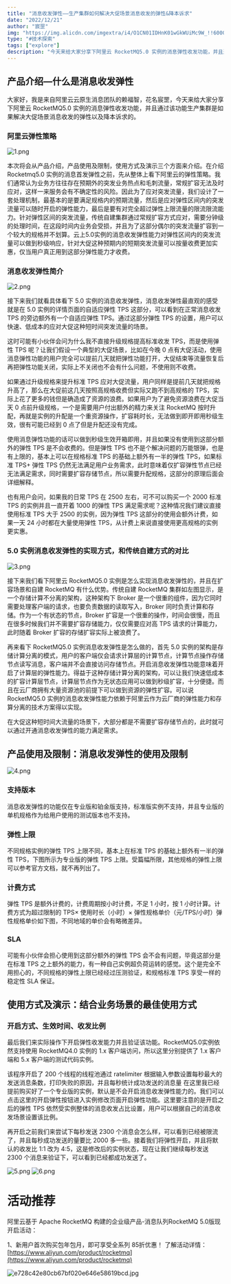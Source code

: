 ```yaml
---
title: "消息收发弹性——生产集群如何解决大促场景消息收发的弹性&降本诉求"
date: "2022/12/21"
author: "宸罡"
img: "https://img.alicdn.com/imgextra/i4/O1CN01IDHnK01wGkWUiMc9W_!!6000000006281-0-tps-685-383.jpg"
type: "#技术探索"
tags: ["explore"]
description: "今天来给大家分享下阿里云 RocketMQ5.0 实例的消息弹性收发功能，并且通过该功能生产集群是如果解决大促场景消息收发的弹性以及降本诉求的。"
---
```

## 产品介绍—什么是消息收发弹性

大家好，我是来自阿里云云原生消息团队的赖福智，花名宸罡，今天来给大家分享下阿里云 RocketMQ5.0 实例的消息弹性收发功能，并且通过该功能生产集群是如果解决大促场景消息收发的弹性以及降本诉求的。

### 阿里云弹性策略

![1.png](https://img.alicdn.com/imgextra/i3/O1CN01oQVFE11CdDlrsnCq5_!!6000000000103-0-tps-1080-594.jpg)

本次将会从产品介绍，产品使用及限制，使用方式及演示三个方面来介绍。在介绍 Rocketmq5.0 实例的消息首发弹性之前，先从整体上看下阿里云的弹性策略。我们通常认为业务方往往存在预期外的突发业务热点和毛刺流量，常规扩容无法及时应对，这样一来服务会有不确定性的风险。因此为了应对突发流量，我们设计了一套处理机制，最基本的是要满足规格内的预期流量，然后是应对弹性区间内的突发流量可以随时开启的弹性能力，最后是要有对完全超过弹性上限流量的限流限流能力。针对弹性区间的突发流量，传统自建集群通过常规扩容方式应对，需要分钟级的处理时间，在这段时间内业务会受损，并且为了这部分偶尔的突发流量扩容到一个较大的规格并不划算。云上5.0实例的消息收发弹性能力对弹性区间内的突发流量可以做到秒级响应，针对大促这种预期内的短期突发流量可以按量收费更加实惠，仅当用户真正用到这部分弹性能力才收费。

### 消息收发弹性简介

![2.png](https://img.alicdn.com/imgextra/i3/O1CN011RRHwY1g19JrX8zs2_!!6000000004081-0-tps-1080-608.jpg)

接下来我们就看具体看下 5.0 实例的消息收发弹性，消息收发弹性最直观的感受就是在 5.0 实例的详情页面的自适应弹性 TPS 这部分，可以看到在正常消息收发 TPS 的旁边额外有一个自适应弹性 TPS。通过这部分弹性 TPS 的设置，用户可以快速、低成本的应对大促这种短时间突发流量的场景。

这时可能有小伙伴会问为什么我不直接升级规格提高标准收发 TPS，而是使用弹性 TPS 呢？让我们假设一个典型的大促场景，比如在今晚 0 点有大促活动，使用消息弹性功能的用户完全可以提前几天就把弹性功能打开，大促结束等流量恢复后再把弹性功能关闭，实际上不关闭也不会有什么问题，不使用则不收费。

如果通过升级规格来提升标准 TPS 应对大促流量，用户同样是提前几天就把规格升高了，那么在大促前这几天按照高规格收费但实际又跑不到高规格的 TPS，实际上花了更多的钱但是确造成了资源的浪费。如果用户为了避免资源浪费在大促当天 0 点前升级规格，一个是需要用户付出额外的精力来关注 RocketMQ 按时升配，再就是实例的升配是一个重资源操作，扩容耗时长，无法做到即开即用秒级生效，很有可能已经到 0 点了但是升配还没有完成。

使用消息弹性功能的话可以做到秒级生效开箱即用，并且如果没有使用到这部分额外的弹性 TPS 是不会收费的。但是弹性 TPS 也不是个解决问题的万能银弹，也是有上限的，基本上可以在规格标准 TPS 的基础上额外有一半的弹性 TPS，如果标准 TPS+ 弹性 TPS 仍然无法满足用户业务需求，此时意味着仅扩容弹性节点已经无法满足需求，同时需要扩容存储节点，所以需要升配规格，这部分的原理后面会详细解释。

也有用户会问，如果我的日常 TPS 在 2500 左右，可不可以购买一个 2000 标准 TPS 的实例并且一直开着 1000 的弹性 TPS 满足需求呢？这种情况我们建议直接使用标准 TPS 大于 2500 的实例，因为弹性 TPS 这部分的使用会额外计费，如果一天 24 小时都在大量使用弹性 TPS，从计费上来说直接使用更高规格的实例更实惠。

### 5.0 实例消息收发弹性的实现方式，和传统自建方式的对比

![3.png](https://img.alicdn.com/imgextra/i3/O1CN01DLmWCk23IlidN07jI_!!6000000007233-0-tps-1080-588.jpg)

接下来我们看下阿里云 RocketMQ5.0 实例是怎么实现消息收发弹性的，并且在扩容场景和自建 RocketMQ 有什么优势。传统自建 RocketMQ 集群如左图显示，是一个存储计算不分离的架构，这种架构下 Broker 是一个很重的组件，因为它同时需要处理客户端的请求，也要负责数据的读取写入，Broker 同时负责计算和存储。作为一个有状态的节点，Broker 扩容是一个很重的操作，时间会很慢，而且在很多时候我们并不需要扩容存储能力，仅仅需要应对高 TPS 请求的计算能力，此时随着 Broker 扩容的存储扩容实际上被浪费了。

再来看下 RocketMQ5.0 实例消息收发弹性是怎么做的，首先 5.0 实例的架构是存储计算分离的模式，用户的客户端仅会请求计算层的计算节点，计算节点操作存储节点读写消息，客户端并不会直接访问存储节点。开启消息收发弹性功能意味着开启了计算层的弹性能力。得益于这种存储计算分离的架构，可以让我们快速低成本的扩容计算层节点，计算层节点作为无状态应用可以做到秒级扩容，十分便捷。而且在云厂商拥有大量资源池的前提下可以做到资源的弹性扩容。可以说 RocketMQ5.0 实例的消息收发弹性能力依赖于阿里云作为云厂商的弹性能力和存算分离的技术方案得以实现。

在大促这种短时间大流量的场景下，大部分都是不需要扩容存储节点的，此时就可以通过开通消息收发弹性的能力满足需求。

## 产品使用及限制：消息收发弹性的使用及限制

![4.png](https://img.alicdn.com/imgextra/i1/O1CN01oy28E927Qn7T7GEbY_!!6000000007792-0-tps-1080-591.jpg)

### 支持版本

消息收发弹性的功能仅在专业版和铂金版支持，标准版实例不支持，并且专业版的单机规格作为给用户使用的测试版本也不支持。

### 弹性上限

不同规格实例的弹性 TPS 上限不同，基本上在标准 TPS 的基础上额外有一半的弹性 TPS，下图所示为专业版的弹性 TPS 上限。受篇幅所限，其他规格的弹性上限可以参考官方文档，就不再列出了。

### 计费方式

弹性 TPS 是额外计费的，计费周期按小时计费，不足 1 小时，按 1 小时计算。计费方式为超过限制的 TPS× 使用时长（小时）× 弹性规格单价（元/TPS/小时）弹性规格单价如下图，不同地域的单价会有略微差异。

### SLA

可能有小伙伴会担心使用到这部分额外的弹性 TPS 会不会有问题，毕竟这部分是在标准 TPS 之上额外的能力，有一种自己实例超负荷运转的感觉。这个是完全不用担心的，不同规格的弹性上限已经经过压测验证，和规格标准 TPS 享受一样的稳定性 SLA 保证。

## 使用方式及演示：结合业务场景的最佳使用方式

### 开启方式、生效时间、收发比例

最后我们来实际操作下开启弹性收发能力并且验证该功能。RocketMQ5.0实例依然支持使用 RocketMQ4.0 实例的 1.x 客户端访问，所以这里分别提供了 1.x 客户端和 5.x 客户端的测试代码实例。

该程序开启了 200 个线程的线程池通过 ratelimiter 根据输入参数设置每秒最大的发送消息条数，打印失败的原因，并且每秒统计成功发送的消息量 在这里我已经提前购买好了一个专业版的实例，默认是不会开启消息收发弹性能力的。我们可以点击这里的开启弹性按钮进入实例修改页面开启弹性功能。这里要注意的是开启之后的弹性 TPS 依然受实例整体的消息收发占比设置，用户可以根据自己的消息收发场景设置该比例。

再开启之前我们来尝试下每秒发送 2300 个消息会怎么样，可以看到已经被限流了，并且每秒成功发送的量要比 2000 多一些。接着我们将弹性开启，并且将默认的收发比 1:1 改为 4:5，这是修改后的实例状态，现在让我们继续每秒发送 2300 个消息来验证下，可以看到已经都成功发送了。

![5.png](https://img.alicdn.com/imgextra/i1/O1CN01saAfv81cx4x8a7sMU_!!6000000003666-2-tps-1080-1281.png)
![6.png](https://img.alicdn.com/imgextra/i1/O1CN01ezu0vc1fgXUvWLTg9_!!6000000004036-2-tps-1080-1335.png)

# 活动推荐

阿里云基于 Apache RocketMQ 构建的企业级产品-消息队列RocketMQ 5.0版现开启活动：

1、新用户首次购买包年包月，即可享受全系列 85折优惠！ 了解活动详情：[https://www.aliyun.com/product/rocketmq](https://www.aliyun.com/product/rocketmq)

![e728c42e80cb67bf020e646e58619bcd.jpg](https://img.alicdn.com/imgextra/i4/O1CN01Xi1rcu1DM6aIC7ypz_!!6000000000201-0-tps-1920-675.jpg)
